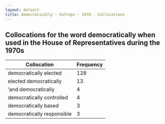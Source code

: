 ```yaml
---
layout: default
title: democratically - hofreps - 1970 - Collocations
---
```

## Collocations for the word **democratically** when used in the House of Representatives during the 1970s

| Collocation | Frequency |
|--------------|----------------|
|democratically elected|128|
|elected democratically|13|
|'and democratically|4|
|democratically controlled|4|
|democratically based|3|
|democratically responsible|3|
